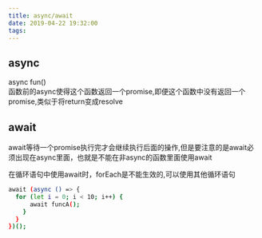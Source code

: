 ```yaml
---
title: async/await
date: 2019-04-22 19:32:00
tags:
---
```


## async
async fun()  
函数前的async使得这个函数返回一个promise,即便这个函数中没有返回一个promise,类似于将return变成resolve
  
## await
await等待一个promise执行完才会继续执行后面的操作,但是要注意的是await必须出现在async里面，也就是不能在非async的函数里面使用await   

在循环语句中使用await时，forEach是不能生效的,可以使用其他循环语句
``` bash
await (async () => {
  for (let i = 0; i < 10; i++) {
      await funcA();
    }
  }
})();
```

